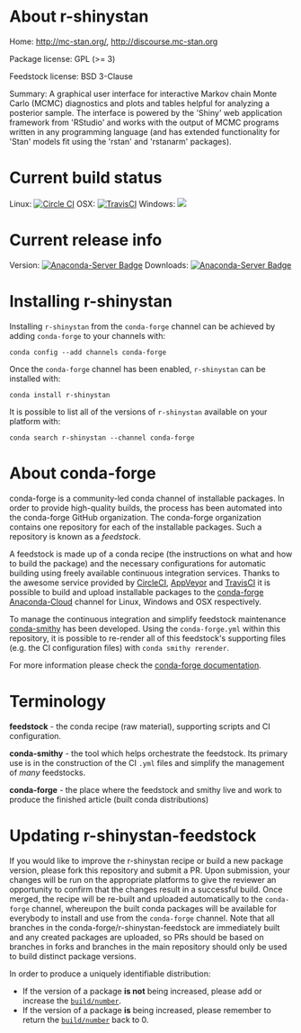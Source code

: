 About r-shinystan
=================

Home: http://mc-stan.org/, http://discourse.mc-stan.org

Package license: GPL (>= 3)

Feedstock license: BSD 3-Clause

Summary: A graphical user interface for interactive Markov chain Monte Carlo (MCMC) diagnostics and plots and tables helpful for analyzing a posterior sample. The interface is powered by the 'Shiny' web application framework from 'RStudio' and works with the output of MCMC  programs written in any programming language (and has extended  functionality for 'Stan' models fit using the 'rstan' and 'rstanarm'  packages).



Current build status
====================

Linux: [![Circle CI](https://circleci.com/gh/conda-forge/r-shinystan-feedstock.svg?style=shield)](https://circleci.com/gh/conda-forge/r-shinystan-feedstock)
OSX: [![TravisCI](https://travis-ci.org/conda-forge/r-shinystan-feedstock.svg?branch=master)](https://travis-ci.org/conda-forge/r-shinystan-feedstock)
Windows: ![](https://cdn.rawgit.com/conda-forge/conda-smithy/90845bba35bec53edac7a16638aa4d77217a3713/conda_smithy/static/disabled.svg)

Current release info
====================
Version: [![Anaconda-Server Badge](https://anaconda.org/conda-forge/r-shinystan/badges/version.svg)](https://anaconda.org/conda-forge/r-shinystan)
Downloads: [![Anaconda-Server Badge](https://anaconda.org/conda-forge/r-shinystan/badges/downloads.svg)](https://anaconda.org/conda-forge/r-shinystan)

Installing r-shinystan
======================

Installing `r-shinystan` from the `conda-forge` channel can be achieved by adding `conda-forge` to your channels with:

```
conda config --add channels conda-forge
```

Once the `conda-forge` channel has been enabled, `r-shinystan` can be installed with:

```
conda install r-shinystan
```

It is possible to list all of the versions of `r-shinystan` available on your platform with:

```
conda search r-shinystan --channel conda-forge
```


About conda-forge
=================

conda-forge is a community-led conda channel of installable packages.
In order to provide high-quality builds, the process has been automated into the
conda-forge GitHub organization. The conda-forge organization contains one repository
for each of the installable packages. Such a repository is known as a *feedstock*.

A feedstock is made up of a conda recipe (the instructions on what and how to build
the package) and the necessary configurations for automatic building using freely
available continuous integration services. Thanks to the awesome service provided by
[CircleCI](https://circleci.com/), [AppVeyor](http://www.appveyor.com/)
and [TravisCI](https://travis-ci.org/) it is possible to build and upload installable
packages to the [conda-forge](https://anaconda.org/conda-forge)
[Anaconda-Cloud](http://docs.anaconda.org/) channel for Linux, Windows and OSX respectively.

To manage the continuous integration and simplify feedstock maintenance
[conda-smithy](http://github.com/conda-forge/conda-smithy) has been developed.
Using the ``conda-forge.yml`` within this repository, it is possible to re-render all of
this feedstock's supporting files (e.g. the CI configuration files) with ``conda smithy rerender``.

For more information please check the [conda-forge documentation](https://conda-forge.org/docs/).

Terminology
===========

**feedstock** - the conda recipe (raw material), supporting scripts and CI configuration.

**conda-smithy** - the tool which helps orchestrate the feedstock.
                   Its primary use is in the construction of the CI ``.yml`` files
                   and simplify the management of *many* feedstocks.

**conda-forge** - the place where the feedstock and smithy live and work to
                  produce the finished article (built conda distributions)


Updating r-shinystan-feedstock
==============================

If you would like to improve the r-shinystan recipe or build a new
package version, please fork this repository and submit a PR. Upon submission,
your changes will be run on the appropriate platforms to give the reviewer an
opportunity to confirm that the changes result in a successful build. Once
merged, the recipe will be re-built and uploaded automatically to the
`conda-forge` channel, whereupon the built conda packages will be available for
everybody to install and use from the `conda-forge` channel.
Note that all branches in the conda-forge/r-shinystan-feedstock are
immediately built and any created packages are uploaded, so PRs should be based
on branches in forks and branches in the main repository should only be used to
build distinct package versions.

In order to produce a uniquely identifiable distribution:
 * If the version of a package **is not** being increased, please add or increase
   the [``build/number``](http://conda.pydata.org/docs/building/meta-yaml.html#build-number-and-string).
 * If the version of a package **is** being increased, please remember to return
   the [``build/number``](http://conda.pydata.org/docs/building/meta-yaml.html#build-number-and-string)
   back to 0.